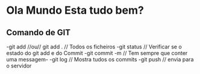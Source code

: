 # Ola Mundo Esta tudo bem?

## Comando de GIT
-git add <nome do Ficheiro> //ou// git add . // Todos os ficheiros
-git status // Verificar se o estado do git add e do Commit
-git commit -m <messagem> // Tem sempre que conter uma messagem-
-git log // Mostra tudos os commits 
-git push // envia para o servidor 